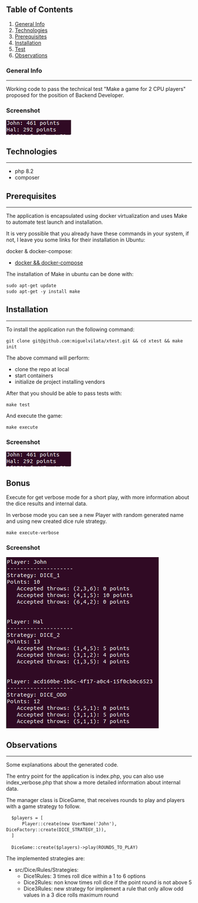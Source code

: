 ## Table of Contents
1. [General Info](#general-info)
2. [Technologies](#technologies)
3. [Prerequisites](#prerequisites)
4. [Installation](#Installation)
5. [Test](#Test)
6. [Observations](#Observations)
### General Info
***
Working code to pass the technical test "Make a game for 2 CPU players" proposed for the position of Backend Developer.
### Screenshot
![Screenshot](dice-game.png)


## Technologies
***
* php 8.2
* composer

## Prerequisites
***
The application is encapsulated using docker virtualization and uses Make to automate test launch and installation.

It is very possible that you already have these commands in your system, if not, I leave you some links for their installation in Ubuntu:

docker & docker-compose:
* [docker && docker-compose](https://www.digitalocean.com/community/tutorials/how-to-install-and-use-docker-compose-on-ubuntu-22-04)

The installation of Make in ubuntu can be done with:
```
sudo apt-get update
sudo apt-get -y install make
```

## Installation
***
To install the application run the following command:

```
git clone git@github.com:miguelvilata/xtest.git && cd xtest && make init
```

The above command will perform:
* clone the repo at local
* start containers
* initialize de project installing vendors

After that you should be able to pass tests with:

```
make test
```

And execute the game:

```
make execute
```

### Screenshot
![Screenshot](dice-game.png)


## Bonus

Execute for get verbose mode for a short play, with more information about the dice results and internal data. 

In verbose mode you can see a new Player with random generated name and using new created dice rule strategy.

```
make execute-verbose
```

### Screenshot
![Screenshot](dice-game-verbose.png)

## Observations
***

Some explanations about the generated code.

The entry point for the application is index.php, you can also use index_verbose.php that show a more detailed information about internal data.

The manager class is DiceGame, that receives rounds to play and players with a game strategy to follow.
```
  $players = [
      Player::create(new UserName('John'), DiceFactory::create(DICE_STRATEGY_1)),
  ]

  DiceGame::create($players)->play(ROUNDS_TO_PLAY)
```

The implemented strategies are:
* src/Dice/Rules/Strategies:
  * Dice1Rules: 3 times roll dice within a 1 to 6 options
  * Dice2Rules: non know times roll dice if the point round is not above 5
  * Dice3Rules: new strategy for implement a rule that only allow odd values in a 3 dice rolls maximum round

